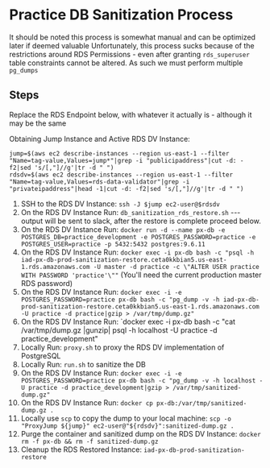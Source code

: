 # Practice DB Sanitization Process

It should be noted this process is somewhat manual and can be optimized later if deemed valuable
Unfortunately, this process sucks because of the restrictions around RDS Permissions - even after granting `rds_superuser` table constraints cannot be altered.
As such we must perform multiple `pg_dumps`

## Steps

Replace the RDS Endpoint below, with whatever it actually is - although it may be the same

Obtaining Jump Instance and Active RDS DV Instance:

```
jump=$(aws ec2 describe-instances --region us-east-1 --filter "Name=tag-value,Values=jump*"|grep -i "publicipaddress"|cut -d: -f2|sed 's/[,"]//g'|tr -d " ")
rdsdv=$(aws ec2 describe-instances --region us-east-1 --filter "Name=tag-value,Values=rds-data-validator"|grep -i "privateipaddress"|head -1|cut -d: -f2|sed 's/[,"]//g'|tr -d " ")
```
1. SSH to the RDS DV Instance: `ssh -J $jump ec2-user@$rdsdv`
1. On the RDS DV Instance Run: `db_sanitization_rds_restore.sh` --- output will be sent to slack, after the restore is complete proceed below.
1. On the RDS DV Instance Run: `docker run -d --name px-db -e POSTGRES_DB=practice_development -e POSTGRES_PASSWORD=practice -e POSTGRES_USER=practice -p 5432:5432 postgres:9.6.11`
1. On the RDS DV Instance Run: `docker exec -i px-db bash -c "psql -h iad-px-db-prod-sanitization-restore.ceta0kkbian5.us-east-1.rds.amazonaws.com -U master -d practice -c \"ALTER USER practice WITH PASSWORD 'practice'\""` (You'll need the current production master RDS password)
1. On the RDS DV Instance Run: `docker exec -i -e POSTGRES_PASSWORD=practice px-db bash -c "pg_dump -v -h iad-px-db-prod-sanitization-restore.ceta0kkbian5.us-east-1.rds.amazonaws.com -U practice -d practice|gzip > /var/tmp/dump.gz"`
1. On the RDS DV Instance Run: `docker exec -i px-db bash -c "cat /var/tmp/dump.gz |gunzip| psql -h localhost -U practice -d practice_development"
1. Locally Run: `proxy.sh` to proxy the RDS DV implementation of PostgreSQL
1. Locally Run: `run.sh` to sanitize the DB
1. On the RDS DV Instance Run: `docker exec -i -e POSTGRES_PASSWORD=practice px-db bash -c "pg_dump -v -h localhost -U practice -d practice_development|gzip > /var/tmp/sanitized-dump.gz"`
1. On the RDS DV Instance Run: `docker cp px-db:/var/tmp/sanitized-dump.gz .`
1. Locally use `scp` to copy the dump to your local machine: `scp -o "ProxyJump ${jump}" ec2-user@"${rdsdv}":sanitized-dump.gz .`
1. Purge the container and sanitized dump on the RDS DV Instance: `docker rm -f px-db && rm -f sanitized-dump.gz`
1. Cleanup the RDS Restored Instance: `iad-px-db-prod-sanitization-restore`
